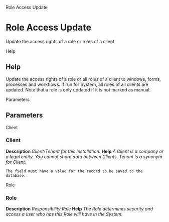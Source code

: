 
Role Access Update
# Role Access Update


Update the access rights of a role or roles of a client

Help
## Help

Update the access rights of a role or all roles of a client to windows, forms, processes and workflows. If run for System, all roles of all clients are updated. Note that a role is only updated if it is not marked as manual.

Parameters
## Parameters


Client
### Client

**Description**
 *Client/Tenant for this installation.*
**Help**
 *A Client is a company or a legal entity. You cannot share data between Clients. Tenant is a synonym for Client.*

```
The field must have a value for the record to be saved to the database.
```
Role
### Role

**Description**
 *Responsibility Role*
**Help**
 *The Role determines security and access a user who has this Role will have in the System.*
